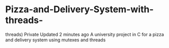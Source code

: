 # Pizza-and-Delivery-System-with-threads-
 threads) Private  Updated 2 minutes ago A university project in C for a pizza and delivery system using mutexes and threads
